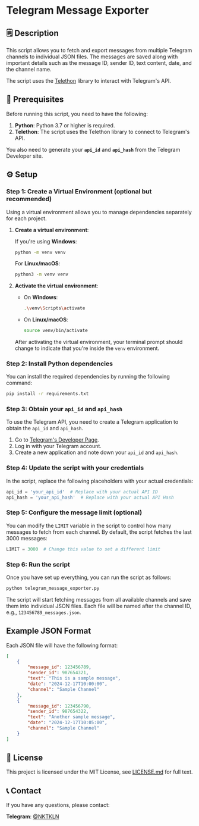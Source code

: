 # Telegram Message Exporter

## 🗒 Description

This script allows you to fetch and export messages from multiple Telegram channels to individual JSON files. The messages are saved along with important details such as the message ID, sender ID, text content, date, and the channel name.

The script uses the [Telethon](https://github.com/LonamiWebs/Telethon) library to interact with Telegram's API.

## 💾 Prerequisites

Before running this script, you need to have the following:

1. **Python**: Python 3.7 or higher is required.
2. **Telethon**: The script uses the Telethon library to connect to Telegram's API.

You also need to generate your **`api_id`** and **`api_hash`** from the Telegram Developer site.

## ⚙️ Setup

### Step 1: Create a Virtual Environment (optional but recommended)

Using a virtual environment allows you to manage dependencies separately for each project.

1. **Create a virtual environment**:

   If you're using **Windows**:

   ```bash
   python -m venv venv
   ```

   For **Linux/macOS**:

   ```bash
   python3 -m venv venv
   ```

2. **Activate the virtual environment**:

   - On **Windows**:

     ```bash
     .\venv\Scripts\activate
     ```

   - On **Linux/macOS**:

     ```bash
     source venv/bin/activate
     ```

   After activating the virtual environment, your terminal prompt should change to indicate that you're inside the `venv` environment.

### Step 2: Install Python dependencies

You can install the required dependencies by running the following command:

```bash
pip install -r requirements.txt
```

### Step 3: Obtain your `api_id` and `api_hash`

To use the Telegram API, you need to create a Telegram application to obtain the `api_id` and `api_hash`.

1. Go to [Telegram's Developer Page](https://my.telegram.org/auth).
2. Log in with your Telegram account.
3. Create a new application and note down your `api_id` and `api_hash`.

### Step 4: Update the script with your credentials

In the script, replace the following placeholders with your actual credentials:

```python
api_id = 'your_api_id'  # Replace with your actual API ID
api_hash = 'your_api_hash'  # Replace with your actual API Hash
```

### Step 5: Configure the message limit (optional)

You can modify the `LIMIT` variable in the script to control how many messages to fetch from each channel. By default, the script fetches the last 3000 messages:

```python
LIMIT = 3000  # Change this value to set a different limit
```

### Step 6: Run the script

Once you have set up everything, you can run the script as follows:

```bash
python telegram_message_exporter.py
```

The script will start fetching messages from all available channels and save them into individual JSON files. Each file will be named after the channel ID, e.g., `123456789_messages.json`.

## Example JSON Format

Each JSON file will have the following format:

```json
[
    {
        "message_id": 123456789,
        "sender_id": 987654321,
        "text": "This is a sample message",
        "date": "2024-12-17T10:00:00",
        "channel": "Sample Channel"
    },
    {
        "message_id": 123456790,
        "sender_id": 987654322,
        "text": "Another sample message",
        "date": "2024-12-17T10:05:00",
        "channel": "Sample Channel"
    }
]
```

## 📃 License

This project is licensed under the MIT License, see [LICENSE.md](/LICENSE.md) for full text.

## 📞 Contact

If you have any questions, please contact:

**Telegram**: [@NKTKLN](https://t.me/NKTKLN)
